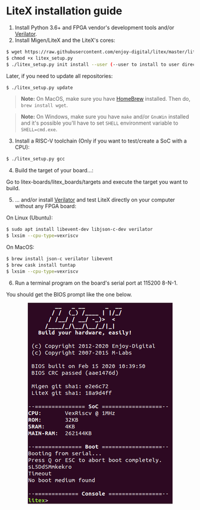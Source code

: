 # LiteX installation guide

1. Install Python 3.6+ and FPGA vendor's development tools and/or [Verilator](http://www.veripool.org/).
2. Install Migen/LiteX and the LiteX's cores:

```sh
$ wget https://raw.githubusercontent.com/enjoy-digital/litex/master/litex_setup.py
$ chmod +x litex_setup.py
$ ./litex_setup.py init install --user (--user to install to user directory)
```
  Later, if you need to update all repositories:
```sh
$ ./litex_setup.py update
```

> **Note:** On MacOS, make sure you have [HomeBrew](https://brew.sh) installed. Then do, ``brew install wget``.

> **Note:** On Windows, make sure you have `make` and/or `GnuWin` installed and it's possible you'll have to set `SHELL` environment variable to `SHELL=cmd.exe`.

3. Install a RISC-V toolchain (Only if you want to test/create a SoC with a CPU):
```sh
$ ./litex_setup.py gcc
```

4. Build the target of your board...:

Go to litex-boards/litex_boards/targets and execute the target you want to build.

5. ... and/or install [Verilator](http://www.veripool.org/) and test LiteX directly on your computer without any FPGA board:

On Linux (Ubuntu):
```sh
$ sudo apt install libevent-dev libjson-c-dev verilator
$ lxsim --cpu-type=vexriscv
```

On MacOS:
```sh
$ brew install json-c verilator libevent
$ brew cask install tuntap
$ lxsim --cpu-type=vexriscv
```
6. Run a terminal program on the board's serial port at 115200 8-N-1.

  You should get the BIOS prompt like the one below.

<p align="center"><img src="https://raw.githubusercontent.com/enjoy-digital/litex/master/doc/bios_screenshot.png"></p>